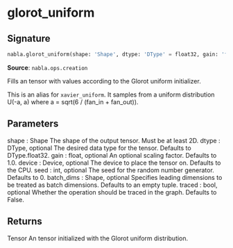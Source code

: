 # glorot_uniform

## Signature

```python
nabla.glorot_uniform(shape: 'Shape', dtype: 'DType' = float32, gain: 'float' = 1.0, device: 'Device' = Device(type=cpu,id=0), seed: 'int' = 0, batch_dims: 'Shape' = (), traced: 'bool' = False) -> 'Tensor'
```

**Source**: `nabla.ops.creation`

Fills an tensor with values according to the Glorot uniform initializer.

This is an alias for `xavier_uniform`. It samples from a uniform
distribution U(-a, a) where a = sqrt(6 / (fan_in + fan_out)).

Parameters
----------
shape : Shape
    The shape of the output tensor. Must be at least 2D.
dtype : DType, optional
    The desired data type for the tensor. Defaults to DType.float32.
gain : float, optional
    An optional scaling factor. Defaults to 1.0.
device : Device, optional
    The device to place the tensor on. Defaults to the CPU.
seed : int, optional
    The seed for the random number generator. Defaults to 0.
batch_dims : Shape, optional
    Specifies leading dimensions to be treated as batch dimensions.
    Defaults to an empty tuple.
traced : bool, optional
    Whether the operation should be traced in the graph. Defaults to False.

Returns
-------
Tensor
    An tensor initialized with the Glorot uniform distribution.

